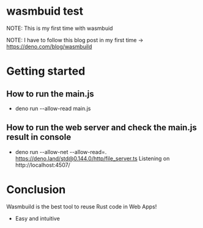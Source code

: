 # wasmbuid test

NOTE: This is my first time with wasmbuid

NOTE: I have to follow this blog post in my first time -> https://deno.com/blog/wasmbuild

# Getting started

## How to run the main.js

* deno run --allow-read main.js

## How to run the web server and check the main.js result in console

* deno run --allow-net --allow-read=. https://deno.land/std@0.144.0/http/file_server.ts
Listening on http://localhost:4507/

# Conclusion

Wasmbuild is the best tool to reuse Rust code in Web Apps!
* Easy and intuitive
